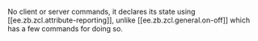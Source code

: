 
No client or server commands, it declares its state using [[ee.zb.zcl.attribute-reporting]], unlike [[ee.zb.zcl.general.on-off]] which has a few commands for doing so.
